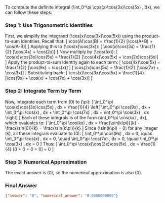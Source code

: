 To compute the definite integral \(\int_0^\pi \cos(x)\cos(3x)\cos(5x) \, dx\), we can follow these steps:

### Step 1: Use Trigonometric Identities
First, we simplify the integrand \(\cos(x)\cos(3x)\cos(5x)\) using the product-to-sum identities. Recall that:
\[
\cos(A)\cos(B) = \frac{1}{2} [\cos(A+B) + \cos(A-B)]
\]
Applying this to \(\cos(x)\cos(3x)\):
\[
\cos(x)\cos(3x) = \frac{1}{2} [\cos(4x) + \cos(2x)]
\]
Now multiply by \(\cos(5x)\):
\[
\cos(x)\cos(3x)\cos(5x) = \frac{1}{2} [\cos(4x)\cos(5x) + \cos(2x)\cos(5x)]
\]
Apply the product-to-sum identity again to each term:
\[
\cos(4x)\cos(5x) = \frac{1}{2} [\cos(9x) + \cos(x)]
\]
\[
\cos(2x)\cos(5x) = \frac{1}{2} [\cos(7x) + \cos(3x)]
\]
Substituting back:
\[
\cos(x)\cos(3x)\cos(5x) = \frac{1}{4} [\cos(9x) + \cos(x) + \cos(7x) + \cos(3x)]
\]

### Step 2: Integrate Term by Term
Now, integrate each term from \(0\) to \(\pi\):
\[
\int_0^\pi \cos(x)\cos(3x)\cos(5x) \, dx = \frac{1}{4} \left[ \int_0^\pi \cos(9x) \, dx + \int_0^\pi \cos(x) \, dx + \int_0^\pi \cos(7x) \, dx + \int_0^\pi \cos(3x) \, dx \right]
\]
Each of these integrals is of the form \(\int_0^\pi \cos(kx) \, dx\), which evaluates to:
\[
\int_0^\pi \cos(kx) \, dx = \frac{\sin(k\pi)}{k} - \frac{\sin(0)}{k} = \frac{\sin(k\pi)}{k}
\]
Since \(\sin(k\pi) = 0\) for any integer \(k\), all these integrals evaluate to \(0\):
\[
\int_0^\pi \cos(9x) \, dx = 0, \quad \int_0^\pi \cos(x) \, dx = 0, \quad \int_0^\pi \cos(7x) \, dx = 0, \quad \int_0^\pi \cos(3x) \, dx = 0
\]
Thus:
\[
\int_0^\pi \cos(x)\cos(3x)\cos(5x) \, dx = \frac{1}{4} [0 + 0 + 0 + 0] = 0
\]

### Step 3: Numerical Approximation
The exact answer is \(0\), so the numerical approximation is also \(0\).

### Final Answer
```json
{"answer": "0", "numerical_answer": "0.0000000000"}
```